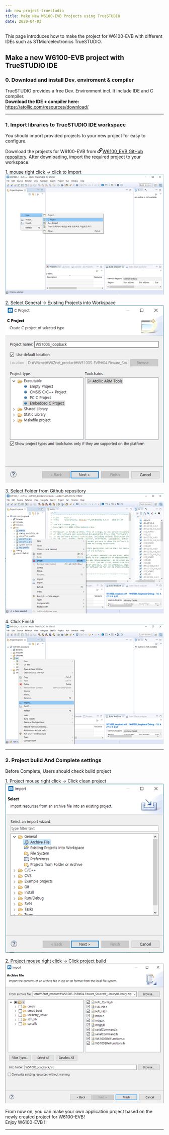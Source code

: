```yaml
---
id: new-project-truestudio
title: Make New W6100-EVB Projects using TrueSTUDIO
date: 2020-04-03
---
```


This page introduces how to make the project for W6100-EVB with
different IDEs such as STMicroelectronics TrueSTUDIO.

## Make a new W6100-EVB project with TrueSTUDIO IDE

### 0\. Download and install Dev. enviroment & compiler

TrueSTUDIO provides a free Dev. Environment incl. It include IDE and C
compiler.  
**Download the IDE + compiler here:**  
<https://atollic.com/resources/download/>  

-----

### 1\. Import libraries to TrueSTUDIO IDE workspace

You should import provided projects to your new project for easy to
configure.

Download the projects for W6100-EVB from
![](/img/link.png)[W6100\_EVB GitHub
repository](https://github.com/Wiznet/W6100_EVB). After downloading,
import the required project to your workspace.

1\. mouse right click → click to Import  
![](/img/products/w5100s/w5100s_evb/true_tool_set1.png)

2\. Select General → Existing Projects into Workspace  
![](/img/products/w5100s/w5100s_evb/true_tool_set2.png)

3\. Select Folder from Github repository  
![](/img/products/w5100s/w5100s_evb/true_tool_set3.png)

4\. Click Finish  
![](/img/products/w5100s/w5100s_evb/true_tool_set4.png)

-----

### 2\. Project build And Complete settings

Before Complete, Users should check build project

1\. Project mouse right click -\> Click clean project
![](/img/products/w5100s/w5100s_evb/true_tool_set5.png)

2\. Project mouse right click -\> Click project build
![](/img/products/w5100s/w5100s_evb/true_tool_set6.png)

From now on, you can make your own application project based on the
newly created project for W6100-EVB\!  
Enjoy W6100-EVB \!\!

-----
